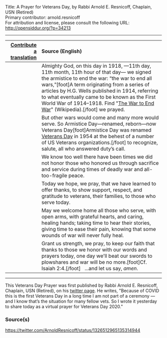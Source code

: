 <html>
<head></head>
<body>
Title: A Prayer for Veterans Day, by Rabbi Arnold E. Resnicoff, Chaplain, USN (Retired)<br />
Primary contributor: arnold.resnicoff<br />
For attribution and license, please consult the following URL: <a href="http://opensiddur.org/?p=34213">http://opensiddur.org/?p=34213</a>
<p />
<hr />

<table style="margin-left: auto;margin-right: auto;" class="draggable">
<thead><tr><th id="x" style="text-align: right;"><a href="/contribute/upload/">Contribute a translation</a></th><th style="text-align: left;">Source (English)</th></tr></thead>
<tbody>
<tr><td style="vertical-align:top;">
<div class="liturgy"><span lang="he">

</span></div></td>
 
<td style="vertical-align:top;">
<div class="english">
Almighty God, on this day in 1918,
—11th day, 11th month, 11th hour of that day—
we signed the armistice to end the war:
“the war to end all wars,”[foot]A term originating from a series of articles by H.G. Wells published in 1914, referring to what eventually came to be known as the First World War of 1914–1918. Find "<a href="https://en.wikipedia.org/wiki/The_war_to_end_war">The War to End War</a>" (Wikipedia).[/foot] we prayed.
</div></td></tr>


<tr><td style="vertical-align:top;">
<div class="liturgy"><span lang="he">

</span></div></td>
 
<td style="vertical-align:top;">
<div class="english">
But other wars would come 
and many more would serve.
So Armistice Day—renamed, reborn—now Veterans Day[foot]Armistice Day was renamed <a href="https://en.wikipedia.org/wiki/Veterans_Day">Veterans Day</a> in 1954 at the behest of a number of US Veterans organizations.[/foot] 
to recognize, salute, all who answered duty’s call.
</div></td></tr>


<tr><td style="vertical-align:top;">
<div class="liturgy"><span lang="he">

</span></div></td>
 
<td style="vertical-align:top;">
<div class="english">
We know too well
there have been times
we did not honor those who honored us
through sacrifice and service
during times of deadly war and all-too-fragile peace.
</div></td></tr>


<tr><td style="vertical-align:top;">
<div class="liturgy"><span lang="he">

</span></div></td>
 
<td style="vertical-align:top;">
<div class="english">
Today we hope, we pray, that we have learned 
to offer thanks,
to show support, respect, and gratitude 
to veterans, their families, to those who serve today.
</div></td></tr>


<tr><td style="vertical-align:top;">
<div class="liturgy"><span lang="he">

</span></div></td>
 
<td style="vertical-align:top;">
<div class="english">
May we welcome home all those who serve, 
with open arms, with grateful hearts, 
and caring, healing hands; 
taking time to hear their stories, 
giving time to ease their pain,
knowing that some wounds of war will never fully heal.
</div></td></tr>


<tr><td style="vertical-align:top;">
<div class="liturgy"><span lang="he">

</span></div></td>
 
<td style="vertical-align:top;">
<div class="english">
Grant us strength, we pray, to keep our faith
that thanks to those we honor with our words and prayers today,
one day we'll beat our swords to plowshares
and war will be no more.[foot]Cf. Isaiah 2:4.[/foot]
&nbsp;
...and let us say, <em>amen</em>.
</div></td></tr>
</tbody></table>

<hr />

This Veterans Day Prayer was first published by Rabbi Arnold E. Resnicoff, Chaplain, USN (Retired), on his <a href="https://twitter.com/ArnoldResnicoff/status/1326512965135314944
">twitter page</a>. He writes, "Because of COVID this is the first Veterans Day in a long time I am not part of a ceremony — and I know that’s the situation for many fellow vets. So I wrote it yesterday to share today as a virtual prayer for Veterans Day 2020."

<h3>Source(s)</h3>

https://twitter.com/ArnoldResnicoff/status/1326512965135314944


</body>
</html>